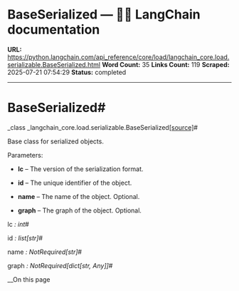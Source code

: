 # BaseSerialized — 🦜🔗 LangChain  documentation

**URL:** https://python.langchain.com/api_reference/core/load/langchain_core.load.serializable.BaseSerialized.html
**Word Count:** 35
**Links Count:** 119
**Scraped:** 2025-07-21 07:54:29
**Status:** completed

---

# BaseSerialized\#

_class _langchain\_core.load.serializable.BaseSerialized[\[source\]](https://python.langchain.com/api_reference/_modules/langchain_core/load/serializable.html#BaseSerialized)\#     

Base class for serialized objects.

Parameters:     

  * **lc** – The version of the serialization format.

  * **id** – The unique identifier of the object.

  * **name** – The name of the object. Optional.

  * **graph** – The graph of the object. Optional.

lc _: int_\#     

id _: list\[str\]_\#     

name _: NotRequired\[str\]_\#     

graph _: NotRequired\[dict\[str, Any\]\]_\#     

__On this page